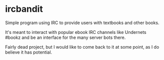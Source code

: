# ircbandit
Simple program using IRC to provide users with textbooks and other books.

It's meant to interact with popular ebook IRC channels like Undernets #bookz and be an interface for the many server bots there.

Fairly dead project, but I would like to come back to it at some point, as I do believe it has potential. 
